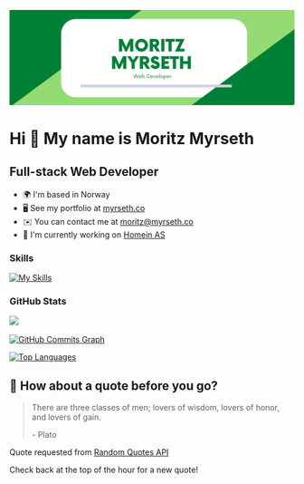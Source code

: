 [![Braydon's GitHub Banner](./images/banner.png)](https://www.myrseth.co/)

# Hi 👋 My name is Moritz Myrseth

## Full-stack Web Developer

- 🌍 I'm based in Norway
- 🖥️ See my portfolio at [myrseth.co](http://www.myrseth.co)
- ✉️ You can contact me at [moritz@myrseth.co](mailto:moritz@myrseth.co)
- 🚀 I'm currently working on [Homein AS](http://www.homein.no)

### Skills

[![My Skills](https://skillicons.dev/icons?i=postgres,mysql,mongodb,graphql,py,html,css,sass,js,ts,nodejs,java,git,react,remix,svelte,vue,electron,express,nextjs,prisma,tailwind,nginx,wordpress,heroku&theme=light)](https://skillicons.dev)

### GitHub Stats

<a href="http://www.github.com/moritzmyrz"><img src="https://github-readme-streak-stats.herokuapp.com/?user=moritzmyrz&stroke=ffffff&background=1c1917&ring=0891b2&fire=0891b2&currStreakNum=ffffff&currStreakLabel=0891b2&sideNums=ffffff&sideLabels=ffffff&dates=ffffff&hide_border=true" /></a>

<a href="http://www.github.com/moritzmyrz"><img src="https://activity-graph.herokuapp.com/graph?username=moritzmyrz&bg_color=1c1917&color=ffffff&line=0891b2&point=ffffff&area_color=1c1917&area=true&hide_border=true&custom_title=GitHub%20Commits%20Graph" alt="GitHub Commits Graph" /></a>

<a href="https://github.com/moritzmyrz" align="left"><img src="https://github-readme-stats.vercel.app/api/top-langs/?username=moritzmyrz&langs_count=10&title_color=0891b2&text_color=ffffff&icon_color=0891b2&bg_color=1c1917&hide_border=true&locale=en&custom_title=Top%20%Languages" alt="Top Languages" /></a>

## 📣 How about a quote before you go?

> There are three classes of men; lovers of wisdom, lovers of honor, and lovers of gain.
>
> <p>- Plato</p>
Quote requested from [Random Quotes API](https://github.com/lukePeavey/quotable)

Check back at the top of the hour for a new quote!
